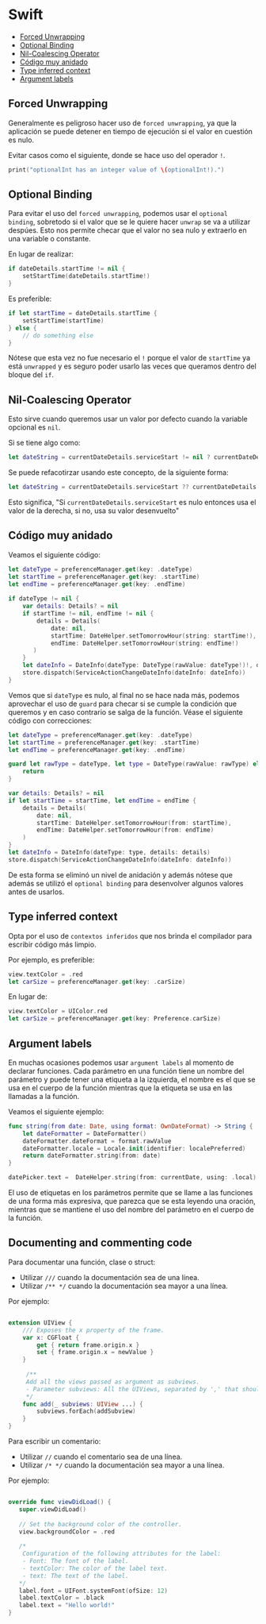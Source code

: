Swift
==============

* [Forced Unwrapping](#forced-unwrapping)
* [Optional Binding](#optional-binding)
* [Nil-Coalescing Operator](#nil-coalescing-operator)
* [Código muy anidado](#código-muy-anidado)
* [Type inferred context](#type-inferred-context)
* [Argument labels](#argument-labels)


Forced Unwrapping
-------------

Generalmente es peligroso hacer uso de `forced unwrapping`, ya que la aplicación se puede detener en tiempo de ejecución si el valor en cuestión es nulo. 

Evitar casos como el siguiente, donde se hace uso del operador `!`.

```swift
print("optionalInt has an integer value of \(optionalInt!).")
```

Optional Binding
--------------

Para evitar el uso del `forced unwrapping`, podemos usar el `optional binding`, sobretodo si el valor que se le quiere hacer `unwrap` se va a utilizar despúes. Esto nos permite checar que el valor no sea nulo y extraerlo en una variable o constante.

En lugar de realizar:
```swift
if dateDetails.startTime != nil {
    setStartTime(dateDetails.startTime!)
}
```
Es preferible:

```swift
if let startTime = dateDetails.startTime {
    setStartTime(startTime)
} else {
    // do something else
}
```

Nótese que esta vez no fue necesario el `!` porque el valor de `startTime` ya está `unwrapped` y es seguro poder usarlo las veces que queramos dentro del bloque del `if`.

 Nil-Coalescing Operator
----------------

Esto sirve cuando queremos usar un valor por defecto cuando la variable opcional es `nil`.

Si se tiene algo como: 

```swift
let dateString = currentDateDetails.serviceStart != nil ? currentDateDetails.serviceStart : currentDateDetails.startTime
```

Se puede refacotirzar usando este concepto, de la siguiente forma:

```swift
let dateString = currentDateDetails.serviceStart ?? currentDateDetails.startTime
```

Esto significa, "Si `currentDateDetails.serviceStart` es nulo entonces usa el valor de la derecha, si no, usa su valor desenvuelto"

Código muy anidado
----------

Veamos el siguiente código:

```swift
let dateType = preferenceManager.get(key: .dateType)
let startTime = preferenceManager.get(key: .startTime)
let endTime = preferenceManager.get(key: .endTime)
 
if dateType != nil {
    var details: Details? = nil
    if startTime != nil, endTime != nil {
        details = Details(
            date: nil,
            startTime: DateHelper.setTomorrowHour(string: startTime!),
            endTime: DateHelper.setTomorrowHour(string: endTime!)
       )
    }
    let dateInfo = DateInfo(dateType: DateType(rawValue: dateType!)!, details: details)
    store.dispatch(ServiceActionChangeDateInfo(dateInfo: dateInfo))
}
```

Vemos que si `dateType` es nulo, al final no se hace nada más, podemos aprovechar el uso de `guard` para checar si se cumple la condición que queremos y en caso contrario se salga de la función. Véase el siguiente código con correcciones:

```swift
let dateType = preferenceManager.get(key: .dateType)
let startTime = preferenceManager.get(key: .startTime)
let endTime = preferenceManager.get(key: .endTime)

guard let rawType = dateType, let type = DateType(rawValue: rawType) else {
    return
}

var details: Details? = nil
if let startTime = startTime, let endTime = endTime {
    details = Details(
        date: nil,
        startTime: DateHelper.setTomorrowHour(from: startTime),
        endTime: DateHelper.setTomorrowHour(from: endTime)
    )
}
let dateInfo = DateInfo(dateType: type, details: details)
store.dispatch(ServiceActionChangeDateInfo(dateInfo: dateInfo))
```

De esta forma se eliminó un nivel de anidación y además nótese que además se utilizó el `optional binding` para desenvolver algunos valores antes de usarlos.

Type inferred context
---------------

Opta por el uso de `contextos inferidos` que nos brinda el compilador para escribir código más limpio.

Por ejemplo, es preferible:

```swift
view.textColor = .red
let carSize = preferenceManager.get(key: .carSize)
```

En lugar de:

```swift
view.textColor = UIColor.red
let carSize = preferenceManager.get(key: Preference.carSize)
```

Argument labels
-----------

En muchas ocasiones podemos usar `argument labels` al momento de declarar funciones. Cada parámetro en una función tiene un nombre del parámetro y puede tener una etiqueta a la izquierda, el nombre es el que se usa en el cuerpo de la función mientras que la etiqueta se usa en las llamadas a la función.

Veamos el siguiente ejemplo:

```swift
func string(from date: Date, using format: OwnDateFormat) -> String {
    let dateFormatter = DateFormatter()
    dateFormatter.dateFormat = format.rawValue
    dateFormatter.locale = Locale.init(identifier: localePreferred)
    return dateFormatter.string(from: date)
}

datePicker.text =  DateHelper.string(from: currentDate, using: .local)
```

El uso de etiquetas en los parámetros permite que se llame a las funciones de una forma más expresiva, que parezca que se esta leyendo una oración, mientras que se mantiene el uso del nombre del parámetro en el cuerpo de la función.

Documenting and commenting code
-----------

Para documentar una función, clase o struct:
* Utilizar ```///``` cuando la documentación sea de una línea.
* Utilizar ```/** */``` cuando la documentación sea mayor a una línea.

Por ejemplo: 

```swift

extension UIView {
    /// Exposes the x property of the frame.
    var x: CGFloat {
        get { return frame.origin.x }
        set { frame.origin.x = newValue }
    }
    
     /**
     Add all the views passed as argument as subviews.
     - Parameter subviews: All the UIViews, separated by ',' that should be added as subviews.
     */
    func add(_ subviews: UIView ...) {
        subviews.forEach(addSubview)
    }
}
```

Para escribir un comentario:
* Utilizar ```//``` cuando el comentario sea de una línea.
* Utilizar ```/* */``` cuando la documentación sea mayor a una línea.

Por ejemplo:

```swift

override func viewDidLoad() {
   super.viewDidLoad()
   
   // Set the background color of the controller.
   view.backgroundColor = .red
   
   /*
    Configuration of the following attributes for the label: 
    - Font: The font of the label.
    - textColor: The color of the label text.
    - text: The text of the label.
   */
   label.font = UIFont.systemFont(ofSize: 12)
   label.textColor = .black
   label.text = "Hello world!"
}
```

